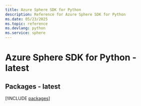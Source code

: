 ```yaml
---
title: Azure Sphere SDK for Python
description: Reference for Azure Sphere SDK for Python
ms.date: 05/23/2025
ms.topic: reference
ms.devlang: python
ms.service: sphere
---
```

# Azure Sphere SDK for Python - latest
## Packages - latest
[!INCLUDE [packages](sphere-index.md)]